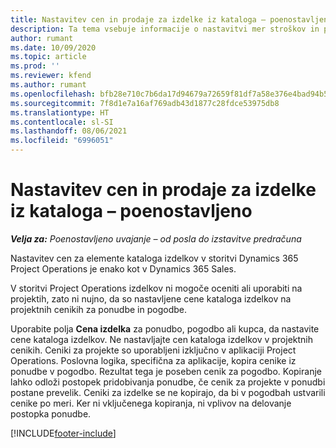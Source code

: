 ```yaml
---
title: Nastavitev cen in prodaje za izdelke iz kataloga – poenostavljeno
description: Ta tema vsebuje informacije o nastavitvi mer stroškov in prodajnih zneskov za elemente v katalogu izdelkov.
author: rumant
ms.date: 10/09/2020
ms.topic: article
ms.prod: ''
ms.reviewer: kfend
ms.author: rumant
ms.openlocfilehash: bfb28e710c7b6da17d94679a72659f81df7a58e376e4bad94b58c36de781b197
ms.sourcegitcommit: 7f8d1e7a16af769adb43d1877c28fdce53975db8
ms.translationtype: HT
ms.contentlocale: sl-SI
ms.lasthandoff: 08/06/2021
ms.locfileid: "6996051"
---
```

# <a name="set-up-cost-and-sales-rates-for-catalog-products---lite"></a>Nastavitev cen in prodaje za izdelke iz kataloga – poenostavljeno

_**Velja za:** Poenostavljeno uvajanje – od posla do izstavitve predračuna_


Nastavitev cen za elemente kataloga izdelkov v storitvi Dynamics 365 Project Operations je enako kot v Dynamics 365 Sales.

V storitvi Project Operations izdelkov ni mogoče oceniti ali uporabiti na projektih, zato ni nujno, da so nastavljene cene kataloga izdelkov na projektnih cenikih za ponudbe in pogodbe.

Uporabite polja **Cena izdelka** za ponudbo, pogodbo ali kupca, da nastavite cene kataloga izdelkov. Ne nastavljajte cen kataloga izdelkov v projektnih cenikih. Ceniki za projekte so uporabljeni izključno v aplikaciji Project Operations. Poslovna logika, specifična za aplikacije, kopira cenike iz ponudbe v pogodbo. Rezultat tega je poseben cenik za pogodbo. Kopiranje lahko odloži postopek pridobivanja ponudbe, če cenik za projekte v ponudbi postane prevelik. Ceniki za izdelke se ne kopirajo, da bi v pogodbah ustvarili cenike po meri. Ker ni vključenega kopiranja, ni vplivov na delovanje postopka ponudbe.


[!INCLUDE[footer-include](../../includes/footer-banner.md)]